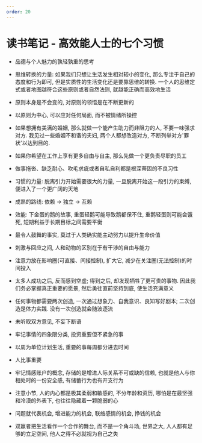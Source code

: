 ```yaml
---
order: 20
---
```


# 读书笔记 - 高效能人士的七个习惯

- 品德与个人魅力的孰轻孰重的思考

- 思维转换的力量: 如果我们只想让生活发生相对较小的变化, 那么专注于自己的态度和行为即可, 但是实质性的生活变化还是要靠思维的转换. 一个人的思维定式或者地图越符合这些原则或者自然法则, 就越能正确而高效地生活

- 原则本身是不会变的, 对原则的领悟是在不断更新的

- 以原则为中心, 可以应对任何局面, 而不被情绪所操控

- 如果想拥有美满的婚姻, 那么就做一个能产生助力而非阻力的人, 不要一味强求对方. 我见过一些婚姻不和谐的夫妇, 两个人都想改造对方, 不断列举对方'罪状'以达到目的.

- 如果你希望在工作上享有更多自由与自主, 那么先做一个更负责尽职的员工

- 做事拖沓、缺乏耐心、吹毛求疵或者自私自利都是根深蒂固的不良习性

- 习惯的力量: 脱离引力开始需要很大的力量, 一旦脱离开始这一段引力的束缚, 便进入了一个更广阔的天地

- 成熟的路线: 依赖 -> 独立 -> 互赖

- 效能: 下金蛋的鹅的故事, 重蛋轻鹅可能导致鹅都保不住, 重鹅轻蛋则可能会饿死, 短期利益于长期目标之间需要平衡

- 最令人鼓舞的事实, 莫过于人类确实能主动努力以提升生命价值

- 刺激与回应之间, 人和动物的区别在于有干涉的自由与能力

- 注意力放在影响圈(可直接、间接控制), 扩大它, 减少在关注圈(无法控制)的时间投入

- 太多人成功之后, 反而感到空虚; 得到之后, 却发现牺牲了更可贵的事物. 因此我们务必掌握真正重要的愿景, 然后勇往直前坚持到底, 使生活充满意义

- 任何事物都需要两次创造, 一次通过想象力、自我意识、良知写好剧本; 二次创造是体力实践. 没有一次创造就会随波逐流

- 未听取双方意见, 不妄下断语

- 牢记事情的四象限分类, 投资重要但不紧急的事

- 以周为单位计划生活, 重要的事每周都分进去时间

- 人比事重要

- 牢记情感账户的概念, 存储的是增进人际关系不可或缺的信赖, 也就是他人与你相处时的一份安全感, 有储蓄行为也有开支行为

- 注意小节, 人的内心都是极其柔弱和敏感的, 不分年龄和资历, 哪怕是在最坚强和冷漠的外表下, 也往往隐藏着一颗脆弱的心

- 问题就代表机会, 增进能力的机会, 联络感情的机会, 挣钱的机会

- 双赢者把生活看作一个合作的舞台, 而不是一个角斗场, 世界之大, 人人都有足够的立足空间, 他人之得不必就视为自己之失

